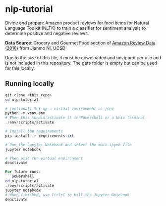 # nlp-tutorial
Divide and prepare Amazon product reviews for food items for Natural Language Toolkit (NLTK) to train a classifier for sentiment analysis to determine positive and negative reviews.

**Data Source**: Grocery and Gourmet Food section of [Amazon Review Data (2018)](https://nijianmo.github.io/amazon/index.html) from Jianmo Ni, UCSD

Due to the size of this file, it must be downloaded and unzipped per use and is not included in this repository. The data folder is empty but can be used for this locally.

## Running locally

```powershell
git clone <this_repo>
cd nlp-tutorial

# (optional) Set up a virtual environment at /env
python -m venv env
# Then this should activate it in Powershell or a Unix terminal
./env/scripts/activate

# Install the requirements
pip install -r requirements.txt

# Run the Jupyter Notebook and select the main.ipynb file
jupyter notebook

# Then exit the virtual environment
deactivate

For future runs:
```powershell
cd nlp-tutorial
./env/scripts/activate
jupyter notebook
# When finished, use Ctrl+C to kill the Jupyter Notebook
deactivate
```
